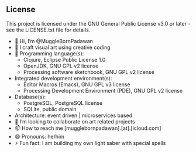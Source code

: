 ## License

This project is licensed under the GNU General Public License v3.0 or later - see the LICENSE.txt file for details.

- 👋 Hi, I’m @MuggleBornPadawan
- 👀 I craft visual art using creative coding
- 🌱 Programming language(s):
  - Clojure, Eclipse Public License 1.0
  - OpenJDK, GNU GPL v2 license
  - Processing software sketchbook, GNU GPL v2 license
- Integrated development environment(s):
  - Editor Macros (Emacs), GNU GPL v3 license
  - Processing Development Environment (PDE), GNU GPL v2 license 
- Database(s):
  - PostgreSQL, PostgreSQL license 
  - SQLite, public domain
- Architecture: event driven | microservices based
- 💞️ I’m looking to collaborate on art related projects
- 📫 How to reach me [mugglebornpadawan].[at].[icloud.com]
- 😄 Pronouns: he/him
- ⚡ Fun fact: I am building my own light saber with special spells

<eof> 